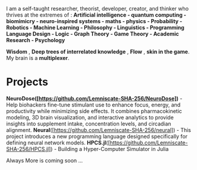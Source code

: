 I am a self-taught researcher, theorist, developer, creator, and thinker who thrives at the extremes of :
**Artificial intelligence - quantum computing - biomimicry - neuro-inspired systems - maths - physics - Probability - Robotics - Machine Learning - Philosophy - Linguistics - Programming Language Design - Logic - Graph Theory - Game Theory - Academic Research - Psychology**

**Wisdom** , **Deep trees of interrelated knowledge** , **Flow** , **skin in the game**. My brain is a **multiplexer**.

# Projects

**NeuroDose([https://github.com/Lemniscate-SHA-256/NeuroDose])** - Help biohackers fine-tune stimulant use to enhance focus, energy, and productivity while minimizing side effects.  It combines pharmacokinetic modeling, 3D brain visualization, and interactive analytics to provide insights into supplement intake, concentration levels, and circadian alignment.
**Neural**([https://github.com/Lemniscate-SHA-256/neural]) - This project introduces a new programming language designed specifically for defining neural network models.
**HPCS.jl**([https://github.com/Lemniscate-SHA-256/HPCS.jl]) - Building a Hyper-Computer Simulator in Julia




Always More is coming soon ...
